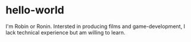 # hello-world

I'm Robin or Ronin. Intersted in producing films and game-development, I lack technical experience but am willing to learn.
